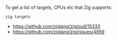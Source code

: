 To get a list of targets, CPUs etc that Zig supports:

```
zig targets
```


- https://github.com/ziglang/zig/pull/15333
- https://github.com/ziglang/zig/issues/4959
